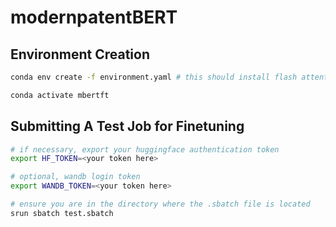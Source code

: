 # modernpatentBERT

## Environment Creation
```bash
conda env create -f environment.yaml # this should install flash attention by default

conda activate mbertft
```

## Submitting A Test Job for Finetuning
```bash
# if necessary, export your huggingface authentication token
export HF_TOKEN=<your token here>

# optional, wandb login token
export WANDB_TOKEN=<your token here>

# ensure you are in the directory where the .sbatch file is located
srun sbatch test.sbatch
```